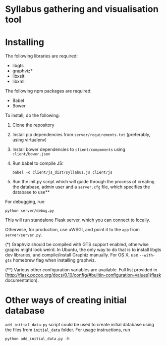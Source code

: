 Syllabus gathering and visualisation tool
=========================================

# Installing

The following libraries are required:

- libgts
- graphviz*
- libxslt
- libxml

The following npm packages are required:

- Babel
- Bower

To install, do the following:

1. Clone the repository
2. Install pip dependencies from `server/requirements.txt` (preferably, using virtualenv)
3. Install bower dependencies to `client/components` using `client/bower.json`
4. Run babel to compile JS:

   ``` 
   babel -o client/js_dist/syllabus.js client/js 
   ```
5. Run the init.py script which will guide through the process of creating the database, admin user and a `server.cfg` file, which specifies the database to use**

For debugging, run:
``` 
python server/debug.py 
```

This will run standalone Flask server, which you can connect to locally.

Otherwise, for production, use uWSGI, and point it to the `app` from `server/server.py`.

(*) Graphviz should be compiled with GTS support enabled, otherwise graphs might look weird. In Ubuntu, the only way to do that is to install libgts dev libraries, and compile/install Graphiz manually. For OS X, use `--with-gts` homebrew flag when installing graphviz.

(**) Various other configuration variables are available. Full list provided in [http://flask.pocoo.org/docs/0.10/config/#builtin-configuration-values](flask documentation).

# Other ways of creating initial database

`add_initial_data.py` script could be used to create initial database using the files from `initial_data` folder. For usage instructions, run

```python add_initial_data.py -h```

